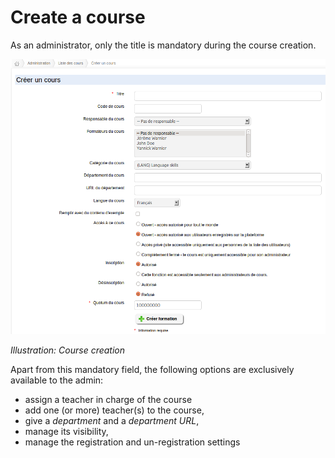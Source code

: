 # Create a course

As an administrator, only the title is mandatory during the course creation.

![](../../.gitbook/assets/graficos83%20%285%29.png)

_Illustration: Course creation_

Apart from this mandatory field, the following options are exclusively available to the admin:

* assign a teacher in charge of the course
* add one \(or more\) teacher\(s\) to the course,
* give a _department_ and a _department URL_,
* manage its visibility,
* manage the registration and un-registration settings

